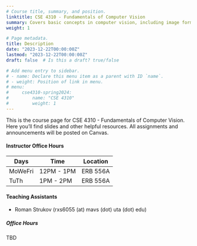```yaml
---
# Course title, summary, and position.
linktitle: CSE 4310 - Fundamentals of Computer Vision
summary: Covers basic concepts in computer vision, including image formation, image filtering, feature extraction, stereo vision, and object recognition.
weight: 1

# Page metadata.
title: Description
date: "2023-12-22T00:00:00Z"
lastmod: "2023-12-22T00:00:00Z"
draft: false  # Is this a draft? true/false

# Add menu entry to sidebar.
# - name: Declare this menu item as a parent with ID `name`.
# - weight: Position of link in menu.
# menu:
#     cse4310-spring2024:
#         name: "CSE 4310"
#         weight: 1
---
```


This is the course page for CSE 4310 - Fundamentals of Computer Vision. Here you’ll find slides and other helpful resources. All assignments and announcements will be posted on Canvas.

#### Instructor Office Hours
| Days    | Time       | Location |
| ------- | ---------- | -------- |
| MoWeFri | 12PM - 1PM | ERB 556A |
| TuTh    | 1PM - 2PM  | ERB 556A |

#### Teaching Assistants

- Roman Strukov (rxs6055 (at) mavs (dot) uta (dot) edu)

##### Office Hours

TBD
